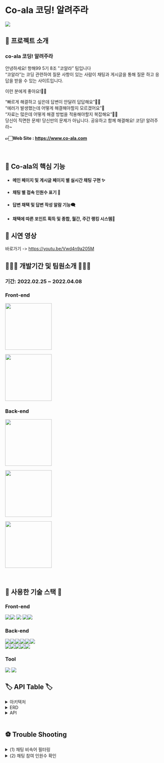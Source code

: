 # Co-ala 코딩! 알려주라

![](../../아키텍처이미지/og_img.png)
<br>

## 🤷 프로젝트 소개

### co-ala 코딩! 알려주라

안녕하세요! 항해99 5기 8조 "코알라” 팀입니다<br/>
“코알라”는 코딩 관련하여 질문 사항이 있는 사람이 채팅과 게시글을 통해 질문 하고 응답을 받을 수 있는 사이트입니다.

이런 분에게 좋아요!👍🏻<br/>

“빠르게 해결하고 싶은데 답변이 안달려 답답해요”😮‍💨<br/>
“에러가 발생했는데 어떻게 해결해야할지 모르겠어요”🥲<br/>
“자료는 많은데 어떻게 해결 방법을 적용해야할지 복잡해요”😵‍💫<br/>
당신이 직면한 문제! 당신만의 문제가 아닙니다. 공유하고 함께 해결해요! 코딩! 알려주라~<br/>

#### 👉🏻Web Site : https://www.co-ala.com

<br>

## 📌 Co-ala의 핵심 기능
- #### 메인 페이지 및 게시글 페이지 별 실시간 채팅 구현 ✨

- #### 채팅 별 접속 인원수 표기 🔢

- #### 답변 채택 및 답변 작성 알람 기능🗨️

- #### 채택에 따른 포인트 획득 및 종합, 월간, 주간 랭킹 시스템👑


 ## 🎥 시연 영상
바로가기 -> https://youtu.be/Vwd4n9a205M



## 👩🏻‍💻 개발기간 및 팀원소개 🧑🏻‍💻

### 기간: 2022.02.25 ~ 2022.04.08

### Front-end

<p><a href="https://github.com/zeze88" target="_blank"><img width="150"  src="https://img.shields.io/static/v1?label=React&message=%ec%a0%95%ec%9e%ac%ec%97%b0&color=61dafb&style=for-the-badge&>"/></a></p>
<p><a href="https://github.com/cyjin463" target="_blank"><img width="150"  src="https://img.shields.io/static/v1?label=React&message=%ec%b5%9c%ec%98%81%ec%a7%84&color=61dafb&style=for-the-badge&>"/></a></p>

### Back-end
<p><a href="https://github.com/Livelyoneweek" target="_blank"><img width="150"  src="https://img.shields.io/static/v1?label=Spring&message=%ec%b5%9c%eb%b3%91%ec%9e%ac&color=81ea6f&style=for-the-badge&>"/></a></p>
<p><a href="https://github.com/kyungwoon" target="_blank"><img width="150"  src="https://img.shields.io/static/v1?label=Spring&message=%eb%82%98%ea%b2%bd%ec%9a%b4&color=81ea6f&style=for-the-badge&>"/></a></p>
<p><a href="https://github.com/P-jeong-hee" target="_blank"><img width="150"  src="https://img.shields.io/static/v1?label=Spring&message=%eb%b0%95%ec%a0%95%ed%9d%ac&color=81ea6f&style=for-the-badge&>"/></a></p>
<br>

## 🔨 사용한 기술 스택 🔨

### Front-end

<img src="https://img.shields.io/badge/javascript-F7DF1E?style=float&logo=javascript&logoColor=white"><img src="https://img.shields.io/badge/Redux-764ABC?style=float&logo=Redux&logoColor=white"> <img src="https://img.shields.io/badge/css-1572B6?style=float&logo=css3&logoColor=white">
<img sc="https://img.shields.io/badge/react-61DAFB?style=float&logo=react&logoColor=white"><img src="https://img.shields.io/badge/aws-232F3E?style=float&logo=Amazon AWS&logoColor=white"><img src="https://img.shields.io/badge/Axios-181717?style=float&logo=github&logoColor=white">

### Back-end
<img src="https://img.shields.io/badge/Springboot-47?style=for-the-badge&logo=Springboot&logoColor=white"><img src="https://img.shields.io/badge/gradle-02303A?style=for-the-badge&logo=gradle&logoColor=white"><img src="https://img.shields.io/badge/Java-ED8B00?style=for-the-badge&logo=java&logoColor=white"><img src="https://img.shields.io/badge/MySQL-005C84?style=for-the-badge&logo=mysql&logoColor=white"><img src="https://img.shields.io/badge/JWT-000000?style=for-the-badge&logo=JSON%20web%20tokens&logoColor=white"><img src="https://img.shields.io/badge/Redis-FC5230?style=for-the-badge&logo=Redis&logoColor=white"><br>
<img src="https://img.shields.io/badge/Amazon_AWS-FF9900?style=for-the-badge&logo=amazonaws&logoColor=white"><img src="https://img.shields.io/badge/TravisCI-FC5230?style=for-the-badge&logo=TravisCI&logoColor=white"><img src="https://img.shields.io/badge/CodeDepoly-1F497D?style=for-the-badge&logo=CodeDepoly&logoColor=white"><img src="https://img.shields.io/badge/S3-FC5230?style=for-the-badge&logo=S3&logoColor=white"><img src="https://img.shields.io/badge/Nginx-7DB249?style=for-the-badge&logo=Nginx&logoColor=white">


### Tool

<img src="https://img.shields.io/badge/github-181717?style=float&logo=github&logoColor=white">
<img src="https://img.shields.io/badge/git-F05032?style=float&logo=git&logoColor=white">

<br>

## 🏷 API Table 🏷
<details>
 <summary>아키텍처</summary>
![image](https://user-images.githubusercontent.com/74662752/162178411-c2c5dacf-bc68-4efa-a651-a534318035ce.png)
 </details>

<details>
 <summary>ERD</summary>
![image](https://user-images.githubusercontent.com/74662752/162178826-0312fb19-8657-4c3f-b270-670afe035729.png)
 </details>

<details>
 <summary>API</summary>
    API 이미지
 </details>
<br/>

## ⚽ Trouble Shooting 
<details>
 <summary> (1) 채팅 비속어 필터링</summary>
 1. 문제 발생 : 처음 비속어 필터링을 구현할 때  매 채팅 시마다 DB에 저장한 비속어들을 리스트로 받아서 반복문을 통해 비속어 감지하여 속도 저하<br>
 
![image](https://user-images.githubusercontent.com/74662752/162178962-a41b2c46-2afe-4db1-bd5a-7bf0147ccdd9.png)
2. 원인 : 비속어 DB는 자주 변하는 것이 아니고, DB를 계속해서 조회<br>
3. 해결 : 인메모리 디비를 활용할 수 있다고 생각하여 비속어 디비에서 레디스로 내려받아 저장을 하였고,
데이터 구조를 리스트가 아닌 해쉬맵으로 받아 containsValue 메소드를 통해 비속어를 감지하여 반복작업 감
 
![image](https://user-images.githubusercontent.com/74662752/162178318-114e2e54-99d5-47a6-a4ea-2d23640dd28c.png)


 </details>

<details>
 <summary> (2) 채팅 참여 인원수 확인</summary>
1. 문제 발생 : 채팅 참여 인원은 정상적으로 카운팅이 되었지만 채팅 퇴장 인원은 정상적으로 카운팅이 안되는 문제 발생<br>
 <img width="414" alt="스크린샷 2022-04-07 오후 7 19 02" src="https://user-images.githubusercontent.com/94433709/162177693-bd76da2b-ed2d-4a10-8df2-a3c35bb3f2f8.png">

2. 원인 : 연결이 끊어지는 경우 구독 정보를 리턴해주지 않아 유저가 채팅방 퇴장 시 정상적으로 카운팅이 되지 않음<br>
- 해당 채팅을 구독하면 Message Header(메시지 헤더)의 destination(데스틴에이션)정보를 키값으로 유저 카운팅을 했지만 
연결이 끊기면 Message Header(메시지 헤더)에 destination (데스틴에이션)정보가 없어 채팅 참여 인원수 카운팅을 할 수 없는 원인을 찾음 <br>
3. 해결 : 유저가 구독한 채팅방 정보와 유저 SessionId를 매핑하여 저장<br>
   - 유저가 채팅방을 구독한 경우와 연결을 끊었을 경우 Message Header(메시지 헤더)에서 어떤 정보를 return해주는지 로그를 남겼고 모두 SessionId(세션아이디)를 return 해주는 것을 확인했습니다.
   유저가 구독한 채팅방 정보와 SesstionId(세션아이디)를 매핑하여 저장하였고 퇴장 시 해당 SessionId(세션아이디)로 매핑해두었던 채팅방 정보를 조회하여 해당 키값에서 유저 카운팅을 했습니다.
 <img width="674" alt="스크린샷 2022-04-07 오후 7 18 01" src="https://user-images.githubusercontent.com/94433709/162177524-b763e658-2e3f-4410-a16d-0bf0f74e00b8.png">
 
 </details>
